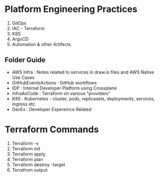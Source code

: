 # Platform Engineering Practices

1. GitOps
2. IAC - Terraform
3. K8S
4. ArgoCD
5. Automation & other Artifects

## Folder Guide
- AWS Infra : Notes related to services in draw.io files and AWS Native Use Cases 
- GitHubEventsActions : GitHub workflows
- IDP : Internal Developer Platform using Crossplane
- InfraAsCode : Terraform on various "providers"
- K8S : Kubernetes - cluster,  pods, replicasets, deployments, services, ingress etc.
- DevEx : Developer Expereince Related


#  Terraform Commands

1. Terraform -v
2. Terraform init
3. Terraform apply
4. Terraform plan
5. Terraform destroy -target 
6. Terrafrom output
